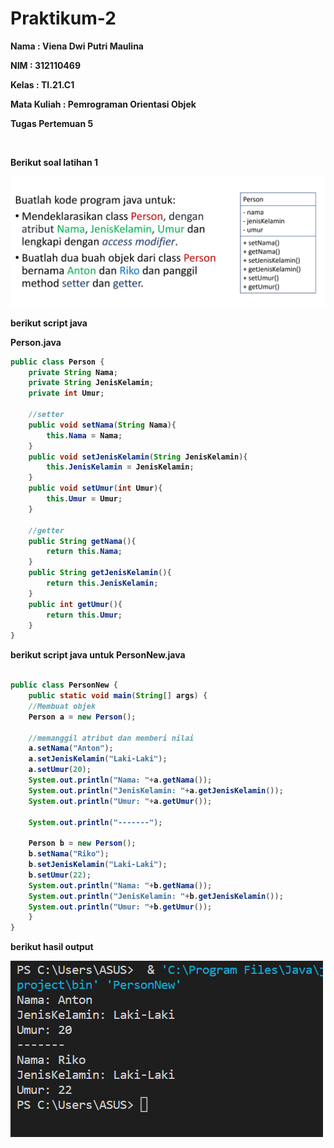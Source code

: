 # Praktikum-2
<p><b> Nama    :   Viena Dwi Putri Maulina </p>
<p><b> NIM     :   312110469 </p>
<p><b> Kelas   :   TI.21.C1 </p>
<p><b> Mata Kuliah : Pemrograman Orientasi Objek</p>
<p><b> Tugas Pertemuan 5 </p>
<br>
<p> Berikut soal latihan 1 <p>

![gambar 1](b.png)

<p>berikut script java <p>
<p>Person.java<p>

```java
public class Person {
    private String Nama;
    private String JenisKelamin;
    private int Umur;

    //setter
    public void setNama(String Nama){
        this.Nama = Nama;
    }
    public void setJenisKelamin(String JenisKelamin){
        this.JenisKelamin = JenisKelamin;
    }
    public void setUmur(int Umur){
        this.Umur = Umur;
    }

    //getter
    public String getNama(){
        return this.Nama;
    }
    public String getJenisKelamin(){
        return this.JenisKelamin;
    }
    public int getUmur(){
        return this.Umur;
    }
}
```

<p> berikut script java untuk PersonNew.java<p>

```java

public class PersonNew {
    public static void main(String[] args) {
    //Membuat objek
    Person a = new Person();

    //memanggil atribut dan memberi nilai
    a.setNama("Anton");
    a.setJenisKelamin("Laki-Laki");
    a.setUmur(20);
    System.out.println("Nama: "+a.getNama());
    System.out.println("JenisKelamin: "+a.getJenisKelamin());
    System.out.println("Umur: "+a.getUmur());

    System.out.println("-------");

    Person b = new Person();
    b.setNama("Riko");
    b.setJenisKelamin("Laki-Laki");
    b.setUmur(22);
    System.out.println("Nama: "+b.getNama());
    System.out.println("JenisKelamin: "+b.getJenisKelamin());
    System.out.println("Umur: "+b.getUmur());
    }
}
```
<p> berikut hasil output <p>

![gambar 2](a.png)
